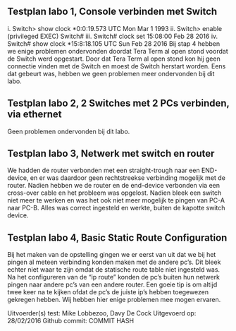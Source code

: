 ## Testplan labo 1, Console verbinden met Switch
i.	Switch> show clock
*0:0:19.573 UTC Mon Mar 1 1993
ii.	Switch> enable (privileged EXEC)
Switch#
iii.	Switch# clock set 15:08:00 Feb 28 2016
iv.	Switch# show clock
*15:8:18.105 UTC Sun Feb 28 2016
Bij stap 4 hebben we enige problemen ondervonden doordat Tera Term al open stond voordat de Switch werd opgestart. Door dat Tera Term al open stond kon hij geen connectie vinden met de Switch en moest de Switch herstart worden. Eens dat gebeurt was, hebben we geen problemen meer ondervonden bij dit labo.

## Testplan labo 2, 2 Switches met 2 PCs verbinden, via ethernet
Geen problemen ondervonden bij dit labo.

## Testplan labo 3, Netwerk met switch en router
We hadden de router verbonden met een straight-trough naar een END-device, en er was daardoor geen rechtstreekse verbinding mogelijk met de router. Nadien hebben we de router en de end-device verbonden via een cross-over cable en het probleem was opgelost. Nadien bleek een switch niet meer te werken en was het ook niet meer mogelijk te pingen van PC-A naar PC-B. Alles was correct ingesteld en werkte, buiten de kapotte switch device.

## Testplan labo 4, Basic Static Route Configuration
Bij het maken van de opstelling gingen we er eerst van uit dat we bij het pingen al meteen verbinding konden maken met de andere pc’s. Dit bleek echter niet waar te zijn omdat de statische route table niet ingesteld was. Na het configureren van de “ip route” konden de pc’s buiten hun netwerk pingen naar andere pc’s van een andere router. Een goeie tip is om altijd twee keer na te kijken ofdat de pc’s de juiste ip’s hebben toegewezen gekregen hebben. Wij hebben hier enige problemen mee mogen ervaren.


Uitvoerder(s) test: Mike Lobbezoo, Davy De Cock
Uitgevoerd op: 28/02/2016
Github commit:  COMMIT HASH
